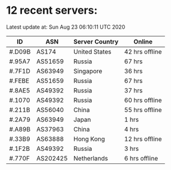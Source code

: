 # 12 recent servers:

Latest update at: Sun Aug 23 06:10:11 UTC 2020

| ID | ASN | Server Country | Online |
| -- | --- | -------------- | ------ |
| #.D09B | AS174 | United States | 42 hrs offline |
| #.95A7 | AS51659 | Russia | 67 hrs |
| #.7F1D | AS63949 | Singapore | 36 hrs |
| #.FEBE | AS51659 | Russia | 67 hrs |
| #.8AE5 | AS49392 | Russia | 37 hrs |
| #.1070 | AS49392 | Russia | 60 hrs offline |
| #.211B | AS56040 | China | 55 hrs offline |
| #.2A79 | AS63949 | Japan | 1 hrs |
| #.A89B | AS37963 | China | 4 hrs |
| #.33B9 | AS63888 | Hong Kong | 12 hrs offline |
| #.1F2B | AS49392 | Russia | 3 hrs |
| #.770F | AS202425 | Netherlands | 6 hrs offline |

